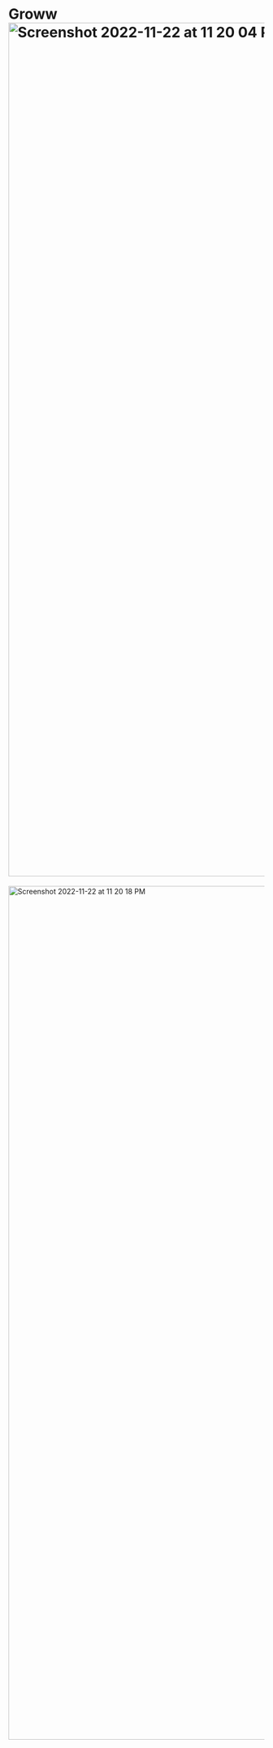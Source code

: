 # Groww<img width="1680" alt="Screenshot 2022-11-22 at 11 20 04 PM" src="https://user-images.githubusercontent.com/65881860/203912192-9b44becc-c673-4291-a87a-8d8e46c7b39f.png">
<img width="1680" alt="Screenshot 2022-11-22 at 11 20 18 PM" src="https://user-images.githubusercontent.com/65881860/203912206-5c7a5c80-b507-4160-b508-ddf178e01d4d.png">
